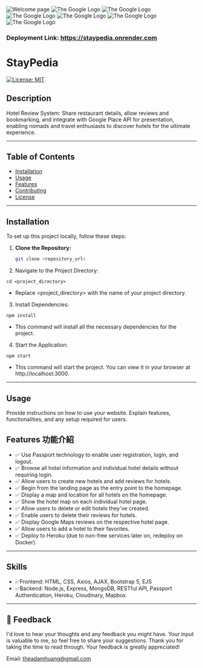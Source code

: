 <!-- 專案基本資料 功能介紹、螢幕截圖或錄影 使用教學、專案啟動教學 涵蓋的技術 技術亮點或其他相關資訊 -->

![Welcome page](https://img.onl/nICos1)
![The Google Logo](https://img.onl/OpyjK2)
![The Google Logo](https://img.onl/BmT3KN)
![The Google Logo](https://img.onl/QA7yZZ
)
![The Google Logo](https://img.onl/knG6ZR)
![The Google Logo](https://img.onl/ZvWtG
)
![The Google Logo](https://img.onl/VqUBsJ)
### Deployment Link: https://staypedia.onrender.com


# StayPedia 

[![License: MIT](https://img.shields.io/badge/License-MIT-yellow.svg)](https://opensource.org/licenses/MIT)

## Description
Hotel Review System: Share restaurant details, allow reviews and bookmarking, and integrate with Google Place API for presentation, enabling nomads and travel enthusiasts to discover hotels for the ultimate experience.


---
## Table of Contents

- [Installation](#installation)
- [Usage](#usage)
- [Features](#features)
- [Contributing](#contributing)
- [License](#license)

---

## Installation 
To set up this project locally, follow these steps:
1. **Clone the Repository:**
   ```bash
   git clone <repository_url>
2. Navigate to the Project Directory:
```
cd <project_directory>

```
* Replace <project_directory> with the name of your project directory.


3. Install Dependencies:
```
npm install

```
* This command will install all the necessary dependencies for the project.


4. Start the Application:

``` 
npm start
```
* This command will start the project. You can view it in your browser at http://localhost:3000.

---

## Usage 

Provide instructions on how to use your website. Explain features, functionalities, and any setup required for users.

## Features 功能介紹

- ✅ Use Passport technology to enable user registration, login, and logout.
- ✅ Browse all hotel information and individual hotel details without requiring login.
- ✅ Allow users to create new hotels and add reviews for hotels.
- ✅ Begin from the landing page as the entry point to the homepage.
- ✅ Display a map and location for all hotels on the homepage.
- ✅ Show the hotel map on each individual hotel page.
- ✅ Allow users to delete or edit hotels they've created.
- ✅ Enable users to delete their reviews for hotels.
- ✅ Display Google Maps reviews on the respective hotel page.
- ✅ Allow users to add a hotel to their favorites.
- ✅ Deploy to Heroku (due to non-free services later on, redeploy on Docker).




---

## Skills  

- ✅Frontend:  HTML, CSS, Axios, AJAX, Bootstrap 5, EJS
- ✅Backend: Node.js, Express, MongoDB, RESTful API, Passport Authentication, Heroku, Cloudinary, Mapbox. 

---
## 🩷 Feedback

I'd love to hear your thoughts and any feedback you might have. Your input is valuable to me, so feel free to share your suggestions. Thank you for taking the time to read through. Your feedback is greatly appreciated!  
  
Email: theadamhuang@gmail.com